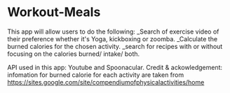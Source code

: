 # Workout-Meals

This app will allow users to do the following:
_Search of exercise video of their preference whether it's Yoga, kickboxing or zoomba.
_Calculate the burned calories for the chosen activity.
_search for recipes with or without focusing on the calories burned/ intake/ both.

API used in this app: Youtube and Spoonacular.
Credit & ackowledgement: infomation for burned calorie for each activity are taken from https://sites.google.com/site/compendiumofphysicalactivities/home

